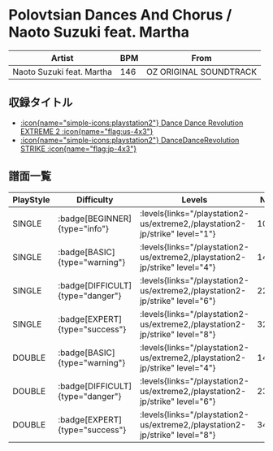 # Polovtsian Dances And Chorus / Naoto Suzuki feat. Martha

|Artist|BPM|From|
|------|---|----|
|Naoto Suzuki feat. Martha|146|OZ ORIGINAL SOUNDTRACK|

## 収録タイトル

- [:icon{name="simple-icons:playstation2"} Dance Dance Revolution EXTREME 2 :icon{name="flag:us-4x3"}](/playstation2-us/extreme2)
- [:icon{name="simple-icons:playstation2"} DanceDanceRevolution STRIKE :icon{name="flag:jp-4x3"}](/playstation2-jp/strike)

## 譜面一覧

|PlayStyle|Difficulty|Levels|Notes|Movie|
|---------|----------|------|-----|-----|
|SINGLE| :badge[BEGINNER]{type="info"}| :levels{links="/playstation2-us/extreme2,/playstation2-jp/strike" level="1"}|104/4||
|SINGLE| :badge[BASIC]{type="warning"}| :levels{links="/playstation2-us/extreme2,/playstation2-jp/strike" level="4"}|149/9||
|SINGLE| :badge[DIFFICULT]{type="danger"}| :levels{links="/playstation2-us/extreme2,/playstation2-jp/strike" level="6"}|228/38||
|SINGLE| :badge[EXPERT]{type="success"}| :levels{links="/playstation2-us/extreme2,/playstation2-jp/strike" level="8"}|328/4||
|DOUBLE| :badge[BASIC]{type="warning"}| :levels{links="/playstation2-us/extreme2,/playstation2-jp/strike" level="4"}|149/9||
|DOUBLE| :badge[DIFFICULT]{type="danger"}| :levels{links="/playstation2-us/extreme2,/playstation2-jp/strike" level="6"}|233/39||
|DOUBLE| :badge[EXPERT]{type="success"}| :levels{links="/playstation2-us/extreme2,/playstation2-jp/strike" level="8"}|340/0||
